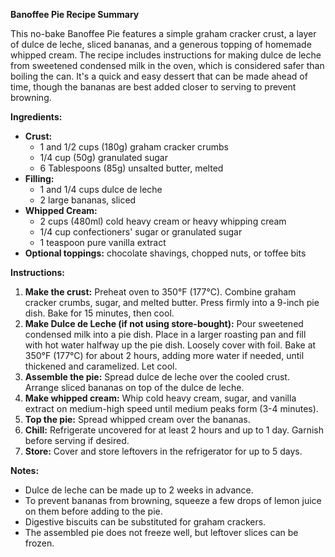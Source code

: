 **Banoffee Pie Recipe Summary**

This no-bake Banoffee Pie features a simple graham cracker crust, a layer of dulce de leche, sliced bananas, and a generous topping of homemade whipped cream. The recipe includes instructions for making dulce de leche from sweetened condensed milk in the oven, which is considered safer than boiling the can. It's a quick and easy dessert that can be made ahead of time, though the bananas are best added closer to serving to prevent browning.

**Ingredients:**

*   **Crust:**
    *   1 and 1/2 cups (180g) graham cracker crumbs
    *   1/4 cup (50g) granulated sugar
    *   6 Tablespoons (85g) unsalted butter, melted
*   **Filling:**
    *   1 and 1/4 cups dulce de leche
    *   2 large bananas, sliced
*   **Whipped Cream:**
    *   2 cups (480ml) cold heavy cream or heavy whipping cream
    *   1/4 cup confectioners' sugar or granulated sugar
    *   1 teaspoon pure vanilla extract
*   **Optional toppings:** chocolate shavings, chopped nuts, or toffee bits

**Instructions:**

1.  **Make the crust:** Preheat oven to 350°F (177°C). Combine graham cracker crumbs, sugar, and melted butter. Press firmly into a 9-inch pie dish. Bake for 15 minutes, then cool.
2.  **Make Dulce de Leche (if not using store-bought):** Pour sweetened condensed milk into a pie dish. Place in a larger roasting pan and fill with hot water halfway up the pie dish. Loosely cover with foil. Bake at 350°F (177°C) for about 2 hours, adding more water if needed, until thickened and caramelized. Let cool.
3.  **Assemble the pie:** Spread dulce de leche over the cooled crust. Arrange sliced bananas on top of the dulce de leche.
4.  **Make whipped cream:** Whip cold heavy cream, sugar, and vanilla extract on medium-high speed until medium peaks form (3-4 minutes).
5.  **Top the pie:** Spread whipped cream over the bananas.
6.  **Chill:** Refrigerate uncovered for at least 2 hours and up to 1 day. Garnish before serving if desired.
7.  **Store:** Cover and store leftovers in the refrigerator for up to 5 days.

**Notes:**

*   Dulce de leche can be made up to 2 weeks in advance.
*   To prevent bananas from browning, squeeze a few drops of lemon juice on them before adding to the pie.
*   Digestive biscuits can be substituted for graham crackers.
*   The assembled pie does not freeze well, but leftover slices can be frozen.